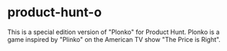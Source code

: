 # product-hunt-o
This is a special edition version of "Plonko" for Product Hunt. Plonko is a game inspired by "Plinko" on the American TV show "The Price is Right".
